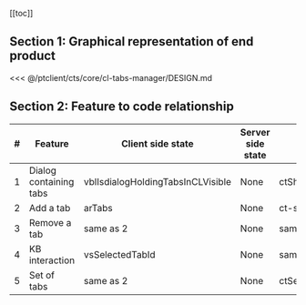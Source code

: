 [[toc]]

## Section 1: Graphical representation of end product

<<< @/ptclient/cts/core/cl-tabs-manager/DESIGN.md

## Section 2: Feature to code relationship

| #   | Feature                | Client side state                 | Server side state | Component                          | Client side code                                                                                                                                                                      | Server side code |
| --- | ---------------------- | --------------------------------- | ----------------- | ---------------------------------- | ------------------------------------------------------------------------------------------------------------------------------------------------------------------------------------- | ---------------- |
| 1   | Dialog containing tabs | vblIsdialogHoldingTabsInCLVisible | None              | ctShowAddAndRemoveTabsInDialog.vue | [Dialog containing tabs](https://github.com/savantcare/ptfile/blob/3e5abdae677e3621559b65ee9bc33544ceb103b3/ptclient/cts/core/cl-tabs-manager/ctShowAddAndRemoveTabsInDialog.vue#L20) | None             |
| 2   | Add a tab              | arTabs                            | None              | ct-search-to-add-tab-in-cl.vue     | [Add a tab](https://github.com/savantcare/ptfile/blob/3e5abdae677e3621559b65ee9bc33544ceb103b3/ptclient/cts/core/cl-tabs-manager/ct-search-to-add-tab-in-cl.vue)                      | None             |
| 3   | Remove a tab           | same as 2                         | None              | same as 1                          | [Remove a tab](https://github.com/savantcare/ptfile/blob/3e5abdae677e3621559b65ee9bc33544ceb103b3/ptclient/cts/core/cl-tabs-manager/ctShowAddAndRemoveTabsInDialog.vue#L188)          | None             |
| 4   | KB interaction         | vsSelectedTabId                   | None              | same as 1                          | [KB interaction](https://github.com/savantcare/ptfile/blob/3e5abdae677e3621559b65ee9bc33544ceb103b3/ptclient/cts/core/cl-tabs-manager/ctShowAddAndRemoveTabsInDialog.vue#L121)        | None             |
| 5   | Set of tabs            | same as 2                         | None              | ctSetOfTabs.vue                    | [Set of tabs](https://github.com/savantcare/ptfile/tree/master/ptclient/cts/core/cl-tabs-manager/ctSetOfTabs.vue)                                                                     | None             |
